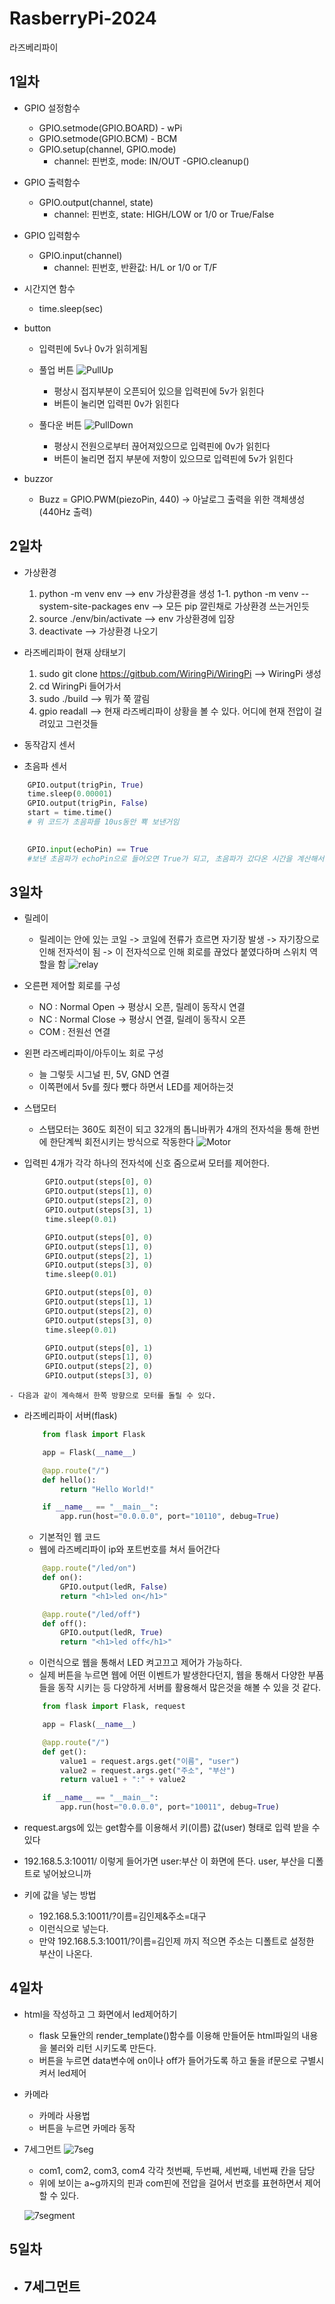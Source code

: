 # RasberryPi-2024
라즈베리파이

## 1일차
- GPIO 설정함수
    - GPIO.setmode(GPIO.BOARD) - wPi
    - GPIO.setmode(GPIO.BCM) - BCM
    - GPIO.setup(channel, GPIO.mode)
        - channel: 핀번호, mode: IN/OUT
    -GPIO.cleanup()
- GPIO 출력함수
    - GPIO.output(channel, state)
        - channel: 핀번호, state: HIGH/LOW or 1/0 or True/False

- GPIO 입력함수
    - GPIO.input(channel)
        - channel: 핀번호, 반환값: H/L or 1/0 or T/F

- 시간지연 함수
    - time.sleep(sec)

- button
    - 입력핀에 5v나 0v가 읽히게됨

    - 풀업 버튼
        ![PullUp](https://raw.githubusercontent.com/inje98/RasberryPi-2024/main/image/PullUp.png)

        - 평상시 접지부분이 오픈되어 있으믈 입력핀에 5v가 읽힌다
        - 버튼이 눌리면 입력핀 0v가 읽힌다


    - 풀다운 버튼
        ![PullDown](https://raw.githubusercontent.com/inje98/RasberryPi-2024/main/image/PullDown.png)

        - 평상시 전원으로부터 끊어져있으므로 입력핀에 0v가 읽힌다
        - 버튼이 눌리면 접지 부분에 저항이 있으므로 입력핀에 5v가 읽힌다

- buzzor
    - Buzz = GPIO.PWM(piezoPin, 440) -> 아날로그 출력을 위한 객체생성(440Hz 출력)

## 2일차
- 가상환경
    1. python -m venv env --> env 가상환경을 생성
    1-1.  python -m venv --system-site-packages env --> 모든 pip 깔린채로 가상환경 쓰는거인듯
    2. source ./env/bin/activate  --> env 가상환경에 입장
    3. deactivate --> 가상환경 나오기

- 라즈베리파이 현재 상태보기
    1. sudo git clone https://gitbub.com/WiringPi/WiringPi  --> WiringPi 생성
    2. cd WiringPi 들어가서
    3. sudo ./build --> 뭐가 쭉 깔림
    4. gpio readall --> 현재 라즈베리파이 상황을 볼 수 있다. 어디에 현재 전압이 걸려있고 그런것들

- 동작감지 센서
- 초음파 센서
``` python
    GPIO.output(trigPin, True)
	time.sleep(0.00001)
	GPIO.output(trigPin, False)
	start = time.time()
    # 위 코드가 초음파를 10us동안 뾱 보낸거임
     
```
``` python
    GPIO.input(echoPin) == True
    #보낸 초음파가 echoPin으로 들어오면 True가 되고, 초음파가 갔다온 시간을 계산해서 반환하는 함수를 만들어서, 그 값으로 무언가를 제어
```

## 3일차
- 릴레이
    - 릴레이는 안에 있는 코일 -> 코일에 전류가 흐르면 자기장 발생 -> 자기장으로 인해 전자석이 됨 -> 이 전자석으로 인해 회로를 끊었다 붙였다하며 스위치 역할을 함
![relay](https://raw.githubusercontent.com/inje98/RasberryPi-2024/main/image/relay.jpg)
- 오른편 제어할 회로를 구성
    - NO : Normal Open -> 평상시 오픈, 릴레이 동작시 연결
    - NC : Normal Close -> 평상시 연결, 릴레이 동작시 오픈
    - COM : 전원선 연결
- 왼편 라즈베리파이/아두이노 회로 구성
    - 늘 그렇듯 시그널 핀, 5V, GND 연결
    - 이쪽편에서 5v를 줬다 뺐다 하면서 LED를 제어하는것

- 스탭모터
    - 스탭모터는 360도 회전이 되고 32개의 톱니바퀴가 4개의 전자석을 통해 한번에 한단계씩 회전시키는 방식으로 작동한다
![Motor](https://raw.githubusercontent.com/inje98/RasberryPi-2024/main/image/Motor.png)

- 입력핀 4개가 각각 하나의 전자석에 신호 줌으로써 모터를 제어한다.
``` python
        GPIO.output(steps[0], 0)
        GPIO.output(steps[1], 0)
        GPIO.output(steps[2], 0)
        GPIO.output(steps[3], 1)
        time.sleep(0.01)

        GPIO.output(steps[0], 0)
        GPIO.output(steps[1], 0)
        GPIO.output(steps[2], 1)
        GPIO.output(steps[3], 0)
        time.sleep(0.01)

        GPIO.output(steps[0], 0)
        GPIO.output(steps[1], 1)
        GPIO.output(steps[2], 0)
        GPIO.output(steps[3], 0)
        time.sleep(0.01)

        GPIO.output(steps[0], 1)
        GPIO.output(steps[1], 0)
        GPIO.output(steps[2], 0)
        GPIO.output(steps[3], 0)
```
    - 다음과 같이 계속해서 한쪽 방향으로 모터를 돌릴 수 있다.

- 라즈베리파이 서버(flask)
    ```python
        from flask import Flask

        app = Flask(__name__) 

        @app.route("/")
        def hello():
	        return "Hello World!"

        if __name__ == "__main__":
	        app.run(host="0.0.0.0", port="10110", debug=True) 
    ```
    - 기본적인 웹 코드
    - 웹에 라즈베리파이 ip와 포트번호를 쳐서 들어간다

    ```python
        @app.route("/led/on")
        def on():
	        GPIO.output(ledR, False)
	        return "<h1>led on</h1>"

        @app.route("/led/off")
        def off():
	        GPIO.output(ledR, True)
	        return "<h1>led off</h1>"
    ```
    - 이런식으로 웹을 통해서 LED 켜고끄고 제어가 가능하다.
    - 실제 버튼을 누르면 웹에 어떤 이벤트가 발생한다던지, 웹을 통해서 다양한 부품들을 동작 시키는 등 다양하게 서버를 활용해서 많은것을 해볼 수 있을 것 같다.

    ``` python
        from flask import Flask, request

        app = Flask(__name__)

        @app.route("/")
        def get():
            value1 = request.args.get("이름", "user")
            value2 = request.args.get("주소", "부산")
            return value1 + ":" + value2

        if __name__ == "__main__":
	        app.run(host="0.0.0.0", port="10011", debug=True)
    ```
- request.args에 있는 get함수를 이용해서 키(이름) 값(user) 형태로 입력 받을 수 있다
- 192.168.5.3:10011/ 이렇게 들어가면 user:부산 이 화면에 뜬다. user, 부산을 디폴트로 넣어놨으니까
- 키에 값을 넣는 방법
    - 192.168.5.3:10011/?이름=김인제&주소=대구
    - 이런식으로 넣는다.
    - 만약 192.168.5.3:10011/?이름=김인제 까지 적으면 주소는 디폴트로 설정한 부산이 나온다.

## 4일차
- html을 작성하고 그 화면에서 led제어하기
    - flask 모듈안의 render_template()함수를 이용해 만들어둔 html파일의 내용을 불러와 리턴 시키도록 만든다.
    - 버튼을 누르면 data변수에 on이나 off가 들어가도록 하고 둘을 if문으로 구별시켜서 led제어

- 카메라
    - 카메라 사용법
    - 버튼을 누르면 카메라 동작

- 7세그먼트
    ![7seg](https://raw.githubusercontent.com/inje98/RasberryPi-2024/main/image/7segment%EA%B5%AC%EC%A1%B0.png)

    - com1, com2, com3, com4 각각 첫번째, 두번째, 세번째, 네번째 칸을 담당
    - 위에 보이는 a~g까지의 핀과 com핀에 전압을 걸어서 번호를 표현하면서 제어 할 수 있다.

    ![7segment](https://raw.githubusercontent.com/inje98/RasberryPi-2024/main/image/7%EC%84%B8%EA%B7%B8%EA%B5%AC%EC%A1%B0.png)

## 5일차

- 7세그먼트
    - 